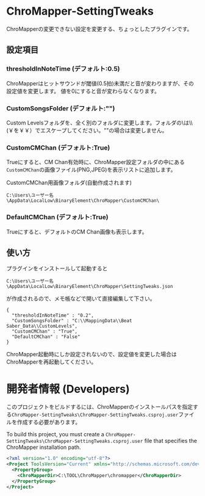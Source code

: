 # ChroMapper-SettingTweaks

ChroMapperの変更できない設定を変更する、ちょっとしたプラグインです。

## 設定項目

### thresholdInNoteTime (デフォルト:0.5)
ChroMapperはヒットサウンドが閾値(0.5拍)未満だと音が変わりますが、その設定値を変更します。
値を0にすると音が変わらなくなります。

### CustomSongsFolder (デフォルト:"")
Custom Levelsフォルダを、全く別のフォルダに変更します。フォルダの\は\\\\(￥を￥￥）でエスケープしてください。""の場合は変更しません。

### CustomCMChan (デフォルト:True)
Trueにすると、CM Chan有効時に、ChroMapper設定フォルダの中にある`CustomCMChan`の画像ファイル(PNG,JPEG)を表示リストに追加します。

CustomCMChan用画像フォルダ(自動作成されます)
```
C:\Users\ユーザー名\AppData\LocalLow\BinaryElement\ChroMapper\CustomCMChan\
```

### DefaultCMChan (デフォルト:True)
Trueにすると、デフォルトのCM Chan画像も表示します。

## 使い方

プラグインをインストールして起動すると
```
C:\Users\ユーザー名\AppData\LocalLow\BinaryElement\ChroMapper\SettingTweaks.json
```
が作成されるので、メモ帳などで開いて直接編集して下さい。
```
{
  "thresholdInNoteTime" : "0.2",
  "CustomSongsFolder" : "C:\\MappingData\\Beat Saber_Data\\CustomLevels",
  "CustomCMChan" : "True",
  "DefaultCMChan" : "False"
}
```

ChroMapper起動時にしか設定されないので、設定値を変更した場合はChroMapperを再起動してください。

# 開発者情報 (Developers)
このプロジェクトをビルドするには、ChroMapperのインストールパスを指定する`ChroMapper-SettingTweaks\ChroMapper-SettingTweaks.csproj.user`ファイルを作成する必要があります。

To build this project, you must create a `ChroMapper-SettingTweaks\ChroMapper-SettingTweaks.csproj.user` file that specifies the ChroMapper installation path.

```xml
<?xml version="1.0" encoding="utf-8"?>
<Project ToolsVersion="Current" xmlns="http://schemas.microsoft.com/developer/msbuild/2003">
  <PropertyGroup>
    <ChroMapperDir>C:\TOOL\ChroMapper\chromapper</ChroMapperDir>
  </PropertyGroup>
</Project>
```
